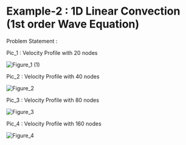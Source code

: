 # Example-2 : 1D Linear Convection (1st order Wave Equation)

Problem Statement :


Pic_1 : Velocity Profile with 20 nodes

![Figure_1 (1)](https://user-images.githubusercontent.com/68963724/122402250-ee9b4b00-cf9a-11eb-801f-3dfa5ff6c1e9.png)


Pic_2 : Velocity Profile with 40 nodes

![Figure_2](https://user-images.githubusercontent.com/68963724/122402270-f3f89580-cf9a-11eb-9027-73f5c6be9b3f.png)


Pic_3 : Velocity Profile with 80 nodes

![Figure_3](https://user-images.githubusercontent.com/68963724/122402296-fa870d00-cf9a-11eb-826f-93c21e1c5b6e.png)


Pic_4 : Velocity Profile with 160 nodes

![Figure_4](https://user-images.githubusercontent.com/68963724/122402330-01ae1b00-cf9b-11eb-85af-df9138e073d0.png)
